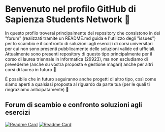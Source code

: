 # Benvenuto nel profilo GitHub di Sapienza Students Network 🎉

In questo profilo troverai principalmente dei repository che consistono in dei "forum" (realizzati tramite un README.md guida e l'utilizzo degli "issues") per lo scambio e il confronto di soluzioni agli esercizi di corsi universitari per cui non sono presenti pubblicamente delle soluzioni valide ed ufficiali. Attualmente sono presenti repository di questo tipo principalmente per il corso di laurea triennale in Informatica (29923), ma non escludiamo di prevederne (anche su vostra proposta e gestione magari) anche per altri corsi di laurea in futuro 👀

È possibile che in futuro seguiranno anche progetti di altro tipo, così come siamo aperti a qualsiasi proposta al riguardo da parte tua (per le quali ti ringraziamo anticipatamente) 🙂

## Forum di scambio e confronto soluzioni agli esercizi

[![Readme Card](https://github-readme-stats.vercel.app/api/pin/?username=sapienzastudentsnetwork&show_owner&repo=mmi2122&theme=radical)](https://github.com/sapienzastudentsnetwork/mmi2122) [![Readme Card](https://github-readme-stats.vercel.app/api/pin/?username=sapienzastudentsnetwork&show_owner&repo=CP1-2223&theme=radical)](https://github.com/sapienzastudentsnetwork/CP1-2223)
